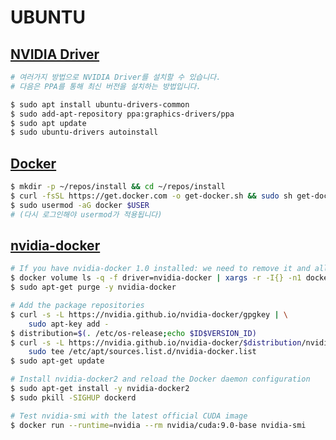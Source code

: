 # UBUNTU

## [NVIDIA Driver](https://www.google.com/search?newwindow=1&ei=x0lBXfGhI5zMmAW_3ZXoDQ&q=How+to+Install+latest+nvidia+drivers+in+linux&oq=How+to+Install+latest+nvidia+drivers+in+linux&gs_l=psy-ab.3..35i39i19.1543.1917..2800...0.0..0.122.232.0j2......0....1..gws-wiz.......0i19.NIeyvBbm3Xs&ved=0ahUKEwixoabA197jAhUcJqYKHb9uBd0Q4dUDCAo&uact=5)

```bash
# 여러가지 방법으로 NVIDIA Driver를 설치할 수 있습니다.
# 다음은 PPA를 통해 최신 버전을 설치하는 방법입니다.

$ sudo apt install ubuntu-drivers-common
$ sudo add-apt-repository ppa:graphics-drivers/ppa
$ sudo apt update
$ sudo ubuntu-drivers autoinstall
```

## [Docker](https://docs.docker.com/install/)

```bash
$ mkdir -p ~/repos/install && cd ~/repos/install
$ curl -fsSL https://get.docker.com -o get-docker.sh && sudo sh get-docker.sh
$ sudo usermod -aG docker $USER
# (다시 로그인해야 usermod가 적용됩니다)
```

## [nvidia-docker](https://github.com/NVIDIA/nvidia-docker)

```bash
# If you have nvidia-docker 1.0 installed: we need to remove it and all existing GPU containers
$ docker volume ls -q -f driver=nvidia-docker | xargs -r -I{} -n1 docker ps -q -a -f volume={} | xargs -r docker rm -f
$ sudo apt-get purge -y nvidia-docker

# Add the package repositories
$ curl -s -L https://nvidia.github.io/nvidia-docker/gpgkey | \
    sudo apt-key add -
$ distribution=$(. /etc/os-release;echo $ID$VERSION_ID)
$ curl -s -L https://nvidia.github.io/nvidia-docker/$distribution/nvidia-docker.list | \
    sudo tee /etc/apt/sources.list.d/nvidia-docker.list
$ sudo apt-get update

# Install nvidia-docker2 and reload the Docker daemon configuration
$ sudo apt-get install -y nvidia-docker2
$ sudo pkill -SIGHUP dockerd

# Test nvidia-smi with the latest official CUDA image
$ docker run --runtime=nvidia --rm nvidia/cuda:9.0-base nvidia-smi
```
